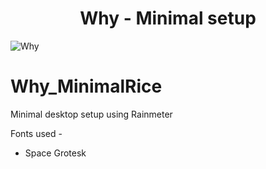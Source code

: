 <h1 align="center">Why - Minimal setup</h1>

![Why](https://github.com/MihirGrand/Why_MinimalRice/assets/118926177/6150f33c-12df-4c92-8c4b-577e43b07adf)


# Why_MinimalRice
Minimal desktop setup using Rainmeter

Fonts used -
- Space Grotesk
